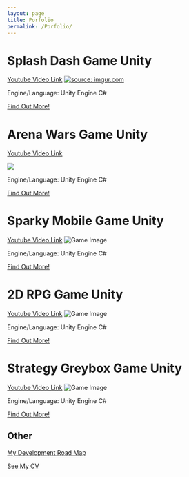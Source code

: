 ```yaml
---
layout: page
title: Porfolio
permalink: /Porfolio/
---
```

<body><div class="post-content">

<h1>Splash Dash Game Unity</h1>
<a href="https://www.youtube.com/watch?v=7804zlxDiCk" title="source: youtube.com" />Youtube Video Link</a>
<a href="https://imgur.com/16LG8sW"><img src="https://i.imgur.com/16LG8sW.png" title="source: imgur.com" /></a>
<p>Engine/Language: Unity Engine C#</p>
<p><a href="https://dominikwaldowski5510.github.io/Dominik_Waldowski_Porfolio/porfolio/update/2019/01/19/FoodFeud.html">Find Out More!</a></p>

<h1>Arena Wars Game Unity</h1>
<p>
<a href="https://www.youtube.com/watch?v=h_sBWEypyRE" title="source: youtube.com" />Youtube Video Link</a></p>
<img src="https://i.imgur.com/5kGTu5i.png">
<p>Engine/Language: Unity Engine C#</p>
<p><a href="https://dominikwaldowski5510.github.io/Dominik_Waldowski_Porfolio/porfolio/update/2020/01/20/ArenaWars.html">Find Out More!</a></p>

<h1>Sparky Mobile Game Unity</h1>
<a href="https://www.youtube.com/watch?v=8Ri5C8eAHRQ&list=PLqWXzpQiUgEL6NfIdupZKCXoWNg32OGEg&index=12" title="source: youtube.com" />Youtube Video Link</a>
<img src="https://i.imgur.com/BeHfrsr.png" alt="Game Image">	
<p>Engine/Language: Unity Engine C#</p>
<p><a href="https://dominikwaldowski5510.github.io/Dominik_Waldowski_Porfolio/porfolio/update/2019/01/19/SparkyMobile.html">Find Out More!</a></p>

<h1>2D RPG Game Unity</h1>
<a href="https://www.youtube.com/watch?v=F5YwR8v6DEA&feature=youtu.be" />Youtube Video Link</a>
 <img src="https://i.imgur.com/UxCc0gW.png" alt="Game Image">	
<p>Engine/Language: Unity Engine C#</p>
<p><a href="https://dominikwaldowski5510.github.io/Dominik_Waldowski_Porfolio/porfolio/update/2019/01/19/2DRPG.html">Find Out More!</a></p>

<h1>Strategy Greybox Game Unity</h1>
<a href="https://www.youtube.com/watch?v=jLwFkrD3On8&list=PLqWXzpQiUgEL6NfIdupZKCXoWNg32OGEg&index=6" title="source: youtube.com" />Youtube Video Link</a>
<img src="https://i.imgur.com/UMYe3OO.png" alt="Game Image">	
 <p>Engine/Language: Unity Engine C#</p>
<p><a href="https://dominikwaldowski5510.github.io/Dominik_Waldowski_Porfolio/porfolio/update/2018/01/18/StrategyGame.html">Find Out More!</a></p>


  
<h2>Other</h2>
<p><a href="https://dominikwaldowski5510.github.io/Dominik_Waldowski_Porfolio/map/">My Development Road Map</a></p>
<p><a href="https://dominikwaldowski5510.github.io/Dominik_Waldowski_Porfolio/cv/">See My CV</a></p>
</div>
</body>
